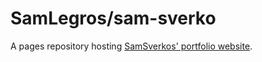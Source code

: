 # SamLegros/sam-sverko

A pages repository hosting [SamSverkos' portfolio website](https://samsverko.github.io/sam-sverko/).
